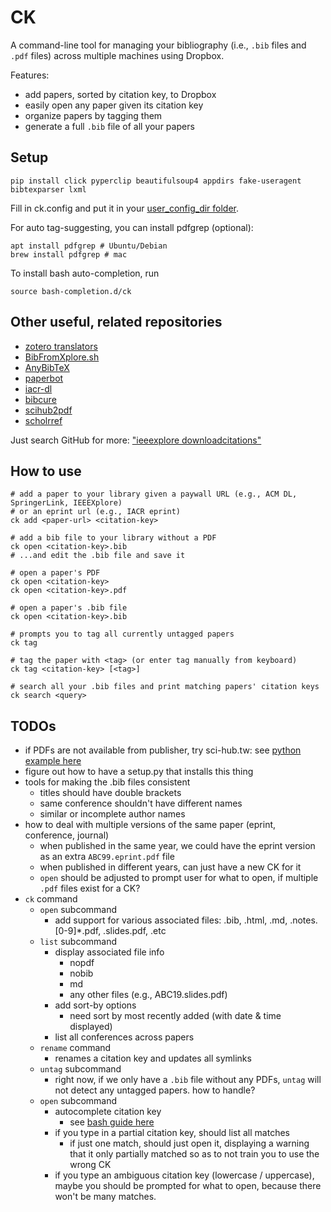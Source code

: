 CK
==

A command-line tool for managing your bibliography (i.e., `.bib` files and `.pdf` files) across multiple machines using Dropbox.

Features:

 - add papers, sorted by citation key, to Dropbox
 - easily open any paper given its citation key
 - organize papers by tagging them
 - generate a full `.bib` file of all your papers

Setup
------------

    pip install click pyperclip beautifulsoup4 appdirs fake-useragent bibtexparser lxml

Fill in ck.config and put it in your [user_config_dir folder](https://pypi.org/project/appdirs/).

For auto tag-suggesting, you can install pdfgrep (optional):
    
    apt install pdfgrep # Ubuntu/Debian
    brew install pdfgrep # mac

To install bash auto-completion, run

    source bash-completion.d/ck

Other useful, related repositories
----------------------------------

 - [zotero translators](https://github.com/zotero/translators/blob/master/IEEE%20Xplore.js)
 - [BibFromXplore.sh](https://github.com/rval735/BNN-PhD/blob/9a8941bbdf2a9c0dbda4420b522ca306da216e0c/Scripts/BibFromXplore.sh)
 - [AnyBibTeX](https://github.com/Livich/AnyBibTeX)
 - [paperbot](https://github.com/kanzure/paperbot)
 - [iacr-dl](https://github.com/znewman01/iacr-dl)
 - [bibcure](https://github.com/bibcure/bibcure)
 - [scihub2pdf](https://github.com/bibcure/scihub2pdf)
 - [scholrref](https://adamsgaard.dk/scholarref.html)

Just search GitHub for more: ["ieeexplore downloadcitations"](https://github.com/search?q=ieeexplore+downloadcitations&type=Code)

How to use
----------

    # add a paper to your library given a paywall URL (e.g., ACM DL, SpringerLink, IEEEXplore)
    # or an eprint url (e.g., IACR eprint)
    ck add <paper-url> <citation-key>

    # add a bib file to your library without a PDF
    ck open <citation-key>.bib
    # ...and edit the .bib file and save it

    # open a paper's PDF
    ck open <citation-key>
    ck open <citation-key>.pdf

    # open a paper's .bib file
    ck open <citation-key>.bib

    # prompts you to tag all currently untagged papers
    ck tag

    # tag the paper with <tag> (or enter tag manually from keyboard)
    ck tag <citation-key> [<tag>]

    # search all your .bib files and print matching papers' citation keys
    ck search <query>

TODOs
-----

 - if PDFs are not available from publisher, try sci-hub.tw: see [python example here](https://gist.github.com/mpratt14/df20f09a06ba4249f3fad0776610f39d)
 - figure out how to have a setup.py that installs this thing
 - tools for making the .bib files consistent
    + titles should have double brackets
    + same conference shouldn't have different names
    - similar or incomplete author names
 - how to deal with multiple versions of the same paper (eprint, conference, journal)
    + when published in the same year, we could have the eprint version as an extra `ABC99.eprint.pdf` file
    - when published in different years, can just have a new CK for it
    - `open` should be adjusted to prompt user for what to open, if multiple `.pdf` files exist for a CK?
 - `ck` command
    - `open` subcommand
        - add support for various associated files: .bib, .html, .md, .notes.\[0-9\]\*.pdf, .slides.pdf, .etc
    - `list` subcommand
        - display associated file info
            - nopdf
            - nobib
            - md
            - any other files (e.g., ABC19.slides.pdf)
        - add sort-by options
            - need sort by most recently added (with date & time displayed)
        - list all conferences across papers
    - `rename` command
        - renames a citation key and updates all symlinks
    - `untag` subcommand
        + right now, if we only have a `.bib` file without any PDFs, `untag` will not detect any untagged papers. how to handle?
    + `open` subcommand
        - autocomplete citation key
            + see [bash guide here](https://tuzz.tech/blog/how-bash-completion-works)
        - if you type in a partial citation key, should list all matches
            - if just one match, should just open it, displaying a warning that it only partially matched so as to not train you to use the wrong CK
        - if you type an ambiguous citation key (lowercase / uppercase), maybe you should be prompted for what to open, because there won't be many matches.
